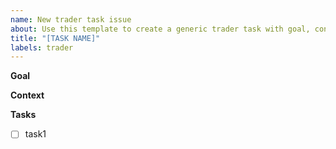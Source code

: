 ```yaml
---
name: New trader task issue
about: Use this template to create a generic trader task with goal, context and sub-task list
title: "[TASK NAME]"
labels: trader
---
```


**Goal**

**Context**

**Tasks**

- [ ] task1
